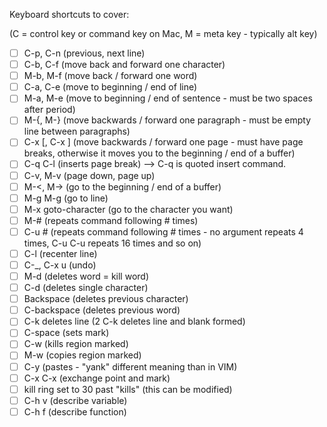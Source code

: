 Keyboard shortcuts to cover:

(C = control key or command key on Mac, M = meta key - typically alt key)

- [ ] C-p, C-n (previous, next line)
- [ ] C-b, C-f (move back and forward one character)
- [ ] M-b, M-f (move back / forward one word)
- [ ] C-a, C-e (move to beginning / end of line)
- [ ] M-a, M-e (move to beginning / end of sentence - must be two spaces after period)
- [ ] M-{, M-} (move backwards / forward one paragraph - must be empty line between paragraphs)
- [ ] C-x [, C-x ] (move backwards / forward one page - must have page breaks, otherwise it moves you to the beginning / end of a buffer)
- [ ] C-q C-l (inserts page break) --> C-q is quoted insert command.
- [ ] C-v, M-v (page down, page up)
- [ ] M-<, M-> (go to the beginning / end of a buffer)
- [ ] M-g M-g (go to line)
- [ ] M-x goto-character (go to the character you want)
- [ ] M-# (repeats command following # times)
- [ ] C-u # (repeats command following # times - no argument repeats 4 times, C-u C-u repeats 16 times and so on)
- [ ] C-l (recenter line)
- [ ] C-_, C-x u (undo)
- [ ] M-d (deletes word = kill word)
- [ ] C-d (deletes single character)
- [ ] Backspace (deletes previous character)
- [ ] C-backspace (deletes previous word)
- [ ] C-k deletes line (2 C-k deletes line and blank formed)
- [ ] C-space (sets mark)
- [ ] C-w (kills region marked)
- [ ] M-w (copies region marked)
- [ ] C-y (pastes - "yank" different meaning than in VIM)
- [ ] C-x C-x (exchange point and mark)
- [ ] kill ring set to 30 past "kills" (this can be modified)
- [ ] C-h v (describe variable)
- [ ] C-h f (describe function)

